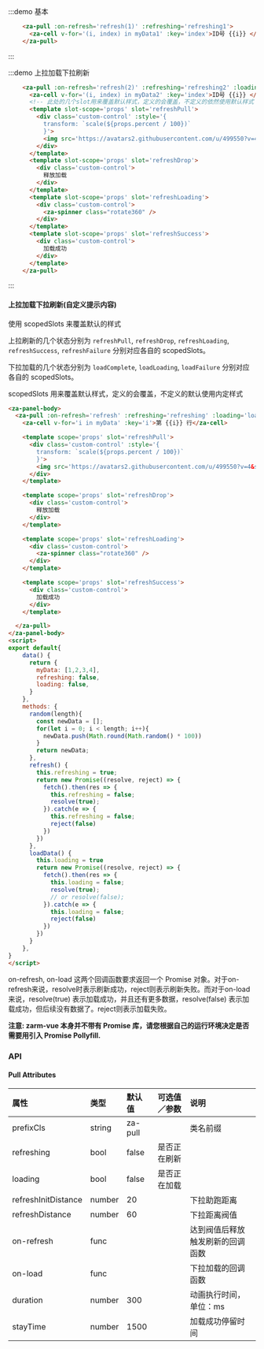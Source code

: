 <script>
let times = 0;

export default {
  mounted() {
    this.refreshing2 = true
    setTimeout(() => {
      this.myData2 = [1,2,3,4,5,6,7,8,9,10]
      this.refreshing2 = false
    }, 1500)
  },
  data() {
    return {
      i: null,
      myData1: [1,2,3,4],
      myData2: [],
      refreshing1: false,
      refreshing2: false,
      loading: false,
    }
  },
  methods: {
    random(length){
      const newData = [];
      for(let i = 0; i < length; i++){
        newData.push(Math.round(Math.random() * 100))
      }
      return newData;
    },
    refresh(index) {
      return () => new Promise((resolve, reject) => {
        this[`refreshing${index}`] = true;
        setTimeout(() => {
          let length = index == 1 ? this.myData1.length : this.myData2.length
          this[`myData${index}`] = this.random(length);
          resolve(true);
          this[`refreshing${index}`] = false;
        }, 1000)
      })
    },
    loadData() {
      this.loading = true
      return new Promise((resolve, reject) => {
        setTimeout(() => {
          if (Math.random() > 0.8) {
            return reject(false); // capture error and reject it
          };
          if(times < 2){
            const length = this.myData2.length + 1
            for(let i = 0; i < 10; i++) {
              this.myData2.push( length + i);
            }
            resolve(true) // has more
          }else{
            resolve(false) // no more
          }
          this.loading = false
          times++;
        }, 1200)
      })
    }
  }
}
</script>


:::demo 基本
```html
    <za-pull :on-refresh='refresh(1)' :refreshing='refreshing1'>
      <za-cell v-for='(i, index) in myData1' :key='index'>ID号 {{i}} </za-cell>
    </za-pull>
```
:::

:::demo 上拉加载下拉刷新
```html
    <za-pull :on-refresh='refresh(2)' :refreshing='refreshing2' :loading='loading' :on-load='loadData'>
      <za-cell v-for='(i, index) in myData2' :key='index'>ID号 {{i}} </za-cell>
      <!-- 此处的几个slot用来覆盖默认样式，定义的会覆盖，不定义的依然使用默认样式 -->
      <template slot-scope='props' slot='refreshPull'>
        <div class='custom-control' :style='{
          transform: `scale(${props.percent / 100})`
          }'>
          <img src='https://avatars2.githubusercontent.com/u/499550?v=4&s=72' alt="" />
        </div>
      </template>
      <template slot-scope='props' slot='refreshDrop'>
        <div class='custom-control'>
          释放加载
        </div>
      </template>
      <template slot-scope='props' slot='refreshLoading'>
        <div class='custom-control'>
          <za-spinner class="rotate360" />
        </div>
      </template>
      <template slot-scope='props' slot='refreshSuccess'>
        <div class='custom-control'>
          加载成功
        </div>
      </template>
    </za-pull>
```
:::

#### 上拉加载下拉刷新(自定义提示内容)

使用 scopedSlots 来覆盖默认的样式

上拉刷新的几个状态分别为 `refreshPull`, `refreshDrop`, `refreshLoading`, `refreshSuccess`, `refreshFailure` 分别对应各自的 scopedSlots。

下拉加载的几个状态分别为 `loadComplete`, `loadLoading`, `loadFailure` 分别对应各自的 scopedSlots。

scopedSlots 用来覆盖默认样式，定义的会覆盖，不定义的默认使用内定样式

```html
<za-panel-body>
  <za-pull :on-refresh='refresh' :refreshing='refreshing' :loading='loading' :on-load='loadData'>
    <za-cell v-for='i in myData' :key='i'>第 {{i}} 行</za-cell>

    <template scope='props' slot='refreshPull'>
      <div class='custom-control' :style='{
        transform: `scale(${props.percent / 100})`
        }'>
        <img src='https://avatars2.githubusercontent.com/u/499550?v=4&s=72' alt="" />
      </div>
    </template>

    <template scope='props' slot='refreshDrop'>
      <div class='custom-control'>
        释放加载
      </div>
    </template>

    <template scope='props' slot='refreshLoading'>
      <div class='custom-control'>
        <za-spinner class="rotate360" />
      </div>
    </template>

    <template scope='props' slot='refreshSuccess'>
      <div class='custom-control'>
        加载成功
      </div>
    </template>

  </za-pull>
</za-panel-body>
<script>
export default{
    data() {
      return {
        myData: [1,2,3,4],
        refreshing: false,
        loading: false,
      }
    },
    methods: {
      random(length){
        const newData = [];
        for(let i = 0; i < length; i++){
          newData.push(Math.round(Math.random() * 100))
        }
        return newData;
      },
      refresh() {
        this.refreshing = true;
        return new Promise((resolve, reject) => {
          fetch().then(res => {
            this.refreshing = false;
            resolve(true);
          }).catch(e => {
            this.refreshing = false;
            reject(false)
          })
        })
      },
      loadData() {
        this.loading = true
        return new Promise((resolve, reject) => {
          fetch().then(res => {
            this.loading = false;
            resolve(true);
            // or resolve(false);
          }).catch(e => {
            this.loading = false;
            reject(false)
          })
        })
      }
    },
}
</script>
```
on-refresh, on-load 这两个回调函数要求返回一个 Promise 对象。对于on-refresh来说，resolve时表示刷新成功，reject则表示刷新失败。而对于on-load来说，resolve(true) 表示加载成功，并且还有更多数据，resolve(false) 表示加载成功，但后续没有数据了。reject则表示加载失败。

**注意: zarm-vue 本身并不带有 Promise 库，请您根据自己的运行环境决定是否需要用引入 Promise Pollyfill.**


### API

#### Pull Attributes

| 属性 | 类型 | 默认值 | 可选值／参数 | 说明 |
| :--- | :--- | :--- | :--- | :--- |
| prefixCls | string | za-pull | | 类名前缀 |
| refreshing | bool | false | 是否正在刷新 |
| loading | bool | false | 是否正在加载 |
| refreshInitDistance | number | 20 | | 下拉助跑距离 |
| refreshDistance | number | 60 | | 下拉距离阀值 |
| on-refresh | func | | | 达到阀值后释放触发刷新的回调函数 |
| on-load | func | | | 下拉加载的回调函数 |
| duration | number | 300 | | 动画执行时间，单位：ms |
| stayTime | number | 1500 | | 加载成功停留时间 |